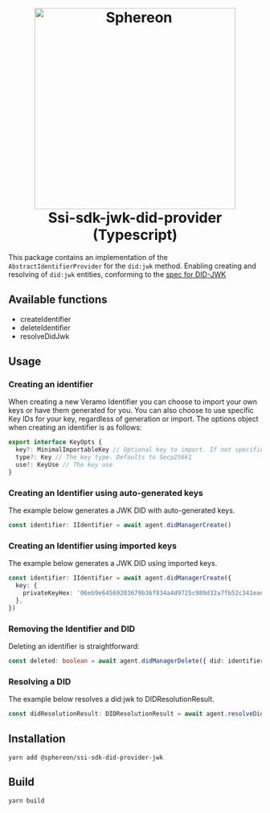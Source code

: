 <!--suppress HtmlDeprecatedAttribute -->
<h1 align="center">
  <br>
  <a href="https://www.sphereon.com"><img src="https://sphereon.com/content/themes/sphereon/assets/img/logo.svg" alt="Sphereon" width="400"></a>
  <br>Ssi-sdk-jwk-did-provider 
  <br>(Typescript) 
  <br>
</h1>

This package contains an implementation of the `AbstractIdentifierProvider` for the `did:jwk` method.
Enabling creating and resolving of `did:jwk` entities, conforming to the [spec for DID-JWK](https://github.com/quartzjer/did-jwk/blob/main/spec.md)

## Available functions

- createIdentifier
- deleteIdentifier
- resolveDidJwk

## Usage

### Creating an identifier

When creating a new Veramo Identifier you can choose to import your own keys or have them generated for you. You can
also choose to use specific Key IDs for your key, regardless of generation or import.
The options object when creating an identifier is as follows:

```typescript
export interface KeyOpts {
  key?: MinimalImportableKey // Optional key to import. If not specified a key with random kid will be created
  type?: Key // The key type. Defaults to Secp256k1
  use?: KeyUse // The key use
}
```

### Creating an Identifier using auto-generated keys

The example below generates a JWK DID with auto-generated keys.

```typescript
const identifier: IIdentifier = await agent.didManagerCreate()
```

### Creating an Identifier using imported keys

The example below generates a JWK DID using imported keys.

```typescript
const identifier: IIdentifier = await agent.didManagerCreate({
  key: {
    privateKeyHex: '06eb9e64569203679b36f834a4d9725c989d32a7fb52c341eae3517b3aff8ee6',
  },
})
```

### Removing the Identifier and DID

Deleting an identifier is straightforward:

```typescript
const deleted: boolean = await agent.didManagerDelete({ did: identifier.did })
```

### Resolving a DID

The example below resolves a did:jwk to DIDResolutionResult.

```typescript
const didResolutionResult: DIDResolutionResult = await agent.resolveDid({ didUrl: 'did:jwk:ey....' })
```

## Installation

```shell
yarn add @sphereon/ssi-sdk-did-provider-jwk
```

## Build

```shell
yarn build
```
